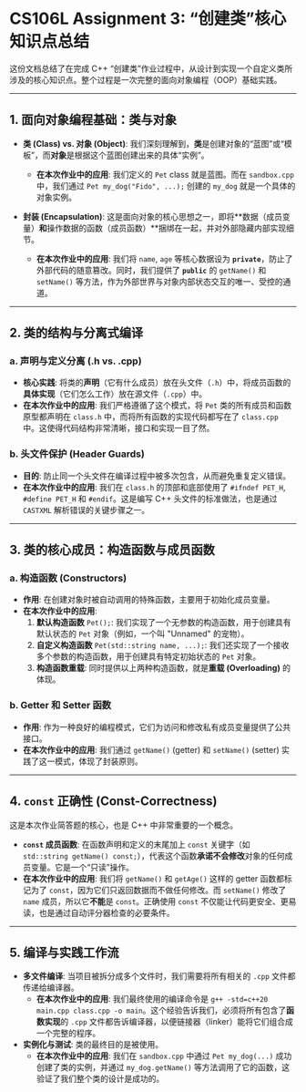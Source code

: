 # CS106L Assignment 3: “创建类”核心知识点总结

这份文档总结了在完成 C++ “创建类”作业过程中，从设计到实现一个自定义类所涉及的核心知识点。整个过程是一次完整的面向对象编程（OOP）基础实践。

---

## 1. 面向对象编程基础：类与对象

- **类 (Class) vs. 对象 (Object)**: 我们深刻理解到，**类**是创建对象的“蓝图”或“模板”，而**对象**是根据这个蓝图创建出来的具体“实例”。
    - **在本次作业中的应用**: 我们定义的 `Pet` class 就是蓝图。而在 `sandbox.cpp` 中，我们通过 `Pet my_dog("Fido", ...);` 创建的 `my_dog` 就是一个具体的对象实例。

- **封装 (Encapsulation)**: 这是面向对象的核心思想之一，即将**数据（成员变量）**和**操作数据的函数（成员函数）**捆绑在一起，并对外部隐藏内部实现细节。
    - **在本次作业中的应用**: 我们将 `name`, `age` 等核心数据设为 **`private`**，防止了外部代码的随意篡改。同时，我们提供了 **`public`** 的 `getName()` 和 `setName()` 等方法，作为外部世界与对象内部状态交互的唯一、受控的通道。

---

## 2. 类的结构与分离式编译

### a. 声明与定义分离 (.h vs. .cpp)
- **核心实践**: 将类的**声明**（它有什么成员）放在头文件（`.h`）中，将成员函数的**具体实现**（它们怎么工作）放在源文件（`.cpp`）中。
- **在本次作业中的应用**: 我们严格遵循了这个模式，将 `Pet` 类的所有成员和函数原型都声明在 `class.h` 中，而将所有函数的实现代码都写在了 `class.cpp` 中。这使得代码结构非常清晰，接口和实现一目了然。

### b. 头文件保护 (Header Guards)
- **目的**: 防止同一个头文件在编译过程中被多次包含，从而避免重复定义错误。
- **在本次作业中的应用**: 我们在 `class.h` 的顶部和底部使用了 `#ifndef PET_H`, `#define PET_H` 和 `#endif`。这是编写 C++ 头文件的标准做法，也是通过 `CASTXML` 解析错误的关键步骤之一。

---

## 3. 类的核心成员：构造函数与成员函数

### a. 构造函数 (Constructors)
- **作用**: 在创建对象时被自动调用的特殊函数，主要用于初始化成员变量。
- **在本次作业中的应用**:
    1.  **默认构造函数** `Pet();`: 我们实现了一个无参数的构造函数，用于创建具有默认状态的 `Pet` 对象（例如，一个叫 "Unnamed" 的宠物）。
    2.  **自定义构造函数** `Pet(std::string name, ...);`: 我们还实现了一个接收多个参数的构造函数，用于创建具有特定初始状态的 `Pet` 对象。
    3.  **构造函数重载**: 同时提供以上两种构造函数，就是**重载 (Overloading)** 的体现。

### b. Getter 和 Setter 函数
- **作用**: 作为一种良好的编程模式，它们为访问和修改私有成员变量提供了公共接口。
- **在本次作业中的应用**: 我们通过 `getName()` (getter) 和 `setName()` (setter) 实践了这一模式，体现了封装原则。

---

## 4. `const` 正确性 (Const-Correctness)

这是本次作业简答题的核心，也是 C++ 中非常重要的一个概念。

- **`const` 成员函数**: 在函数声明和定义的末尾加上 `const` 关键字（如 `std::string getName() const;`），代表这个函数**承诺不会修改**对象的任何成员变量。它是一个“只读”操作。
- **在本次作业中的应用**: 我们将 `getName()` 和 `getAge()` 这样的 getter 函数都标记为了 `const`，因为它们只返回数据而不做任何修改。而 `setName()` 修改了 `name` 成员，所以它**不能**是 `const`。正确使用 `const` 不仅能让代码更安全、更易读，也是通过自动评分器检查的必要条件。

---

## 5. 编译与实践工作流

- **多文件编译**: 当项目被拆分成多个文件时，我们需要将所有相关的 `.cpp` 文件都传递给编译器。
    - **在本次作业中的应用**: 我们最终使用的编译命令是 `g++ -std=c++20 main.cpp class.cpp -o main`。这个经验告诉我们，必须将所有包含了**函数实现**的 `.cpp` 文件都告诉编译器，以便链接器（linker）能将它们组合成一个完整的程序。
- **实例化与测试**: 类的最终目的是被使用。
    - **在本次作业中的应用**: 我们在 `sandbox.cpp` 中通过 `Pet my_dog(...)` 成功创建了类的实例，并通过 `my_dog.getName()` 等方法调用了它的函数，这验证了我们整个类的设计是成功的。

